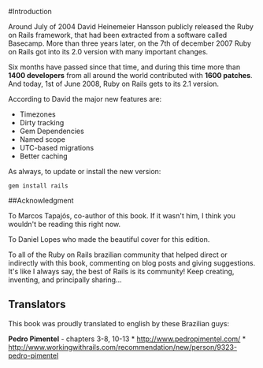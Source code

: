 #Introduction

Around July of 2004 David Heinemeier Hansson publicly released the Ruby on Rails framework, that had been extracted from a software called Basecamp. More than three years later, on the 7th of december 2007 Ruby on Rails got into its 2.0 version with many important changes.

Six months have passed since that time, and during this time more than **1400 developers** from all around the world contributed with **1600 patches**. And today, 1st of June 2008, Ruby on Rails gets to its 2.1 version.

According to David the major new features are:

* Timezones
* Dirty tracking
* Gem Dependencies
* Named scope
* UTC-based migrations
* Better caching

As always, to update or install the new version:

	gem install rails

##Acknowledgment

To Marcos Tapajós, co-author of this book. If it wasn't him, I think you wouldn't be reading this right now.

To Daniel Lopes who made the beautiful cover for this edition.

To all of the Ruby on Rails brazilian community that helped direct or indirectly with this book, commenting on blog posts and giving suggestions. It's like I always say, the best of Rails is its community! Keep creating, inventing, and principally sharing...

## Translators

This book was proudly translated to english by these Brazilian guys:

**Pedro Pimentel** - chapters 3-8, 10-13 
 	* http://www.pedropimentel.com/
	* http://www.workingwithrails.com/recommendation/new/person/9323-pedro-pimentel
	